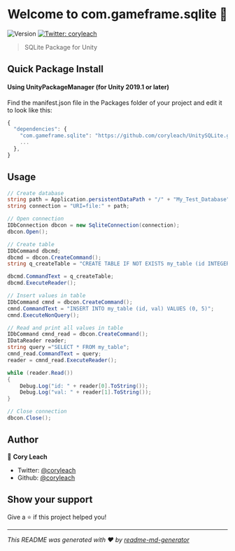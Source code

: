 <h1 align="center">Welcome to com.gameframe.sqlite 👋</h1>
<p>
  <img alt="Version" src="https://img.shields.io/badge/version-1.0.0-blue.svg?cacheSeconds=2592000" />
  <a href="https://twitter.com/coryleach">
    <img alt="Twitter: coryleach" src="https://img.shields.io/twitter/follow/coryleach.svg?style=social" target="_blank" />
  </a>
</p>

> SQLite Package for Unity</br>

## Quick Package Install

#### Using UnityPackageManager (for Unity 2019.1 or later)

Find the manifest.json file in the Packages folder of your project and edit it to look like this:
```js
{
  "dependencies": {
    "com.gameframe.sqlite": "https://github.com/coryleach/UnitySQLite.git#1.0.0",
    ...
  },
}
```

## Usage

```c#
// Create database
string path = Application.persistentDataPath + "/" + "My_Test_Database";
string connection = "URI=file:" + path;

// Open connection
IDbConnection dbcon = new SqliteConnection(connection);
dbcon.Open();

// Create table
IDbCommand dbcmd;
dbcmd = dbcon.CreateCommand();
string q_createTable = "CREATE TABLE IF NOT EXISTS my_table (id INTEGER PRIMARY KEY, val INTEGER )";

dbcmd.CommandText = q_createTable;
dbcmd.ExecuteReader();

// Insert values in table
IDbCommand cmnd = dbcon.CreateCommand();
cmnd.CommandText = "INSERT INTO my_table (id, val) VALUES (0, 5)";
cmnd.ExecuteNonQuery();

// Read and print all values in table
IDbCommand cmnd_read = dbcon.CreateCommand();
IDataReader reader;
string query ="SELECT * FROM my_table";
cmnd_read.CommandText = query;
reader = cmnd_read.ExecuteReader();

while (reader.Read())
{
    Debug.Log("id: " + reader[0].ToString());
    Debug.Log("val: " + reader[1].ToString());
}

// Close connection
dbcon.Close();
```

## Author

👤 **Cory Leach**

* Twitter: [@coryleach](https://twitter.com/coryleach)
* Github: [@coryleach](https://github.com/coryleach)

## Show your support

Give a ⭐️ if this project helped you!

***
_This README was generated with ❤️ by [readme-md-generator](https://github.com/kefranabg/readme-md-generator)_
